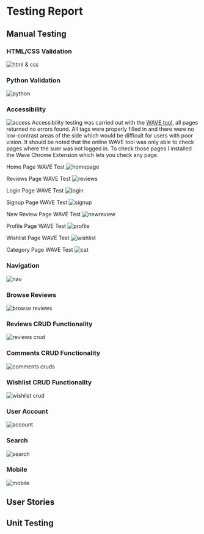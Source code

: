 # Testing Report

## Manual Testing

### HTML/CSS Validation
![html & css](./media/testing/spreadsheet/html_css.png)

### Python Validation
![python](./media/testing/spreadsheet/python.png)

### Accessibility
![access](./media/testing/spreadsheet/accessibility.png)
Accessibility testing was carried out with the [WAVE tool](https://wave.webaim.org/), all pages returned no errors found. All tags were properly filled in and there were no low-contrast areas of the side which would be difficult for users with poor vision. It should be noted that the online WAVE tool was only able to check pages where the suer was not logged in. To check those pages I installed the Wave Chrome Extension which lets you check any page.

Home Page WAVE Test
![homepage](./media/testing/wave/wave_homepage.png)

Reviews Page WAVE Test
![reviews](./media/testing/wave/wave_reviews.png)

Login Page WAVE Test
![login](./media/testing/wave/wave_login.png)

Signup Page WAVE Test
![signup](./media/testing/wave/wave_signup.png)

New Review Page WAVE Test
![newreview](./media/testing/wave/wave_new_review.png)

Profile Page WAVE Test
![profile](./media/testing/wave/wave_profile.png)

Wishlist Page WAVE Test
![wishlist](./media/testing/wave/wave_wishlist.png)

Category Page WAVE Test
![cat](./media/testing/wave/wave_category.png)



### Navigation
![nav](./media/testing/spreadsheet/navigation.png)

### Browse Reviews
![browse reviews](./media/testing/spreadsheet/browse_reviews.png)

### Reviews CRUD Functionality
![reviews crud](./media/testing/spreadsheet/reviews_crud.png)

### Comments CRUD Functionality
![comments cruds](./media/testing/spreadsheet/comments_crud.png)

### Wishlist CRUD Functionality
![wishlist crud](./media/testing/spreadsheet/wishlist_crud.png)

### User Account
![account](./media/testing/spreadsheet/user_account.png)

### Search
![search](./media/testing/spreadsheet/search.png)

### Mobile
![mobile](./media/testing/spreadsheet/mobile_testing.png)

## User Stories

## Unit Testing

